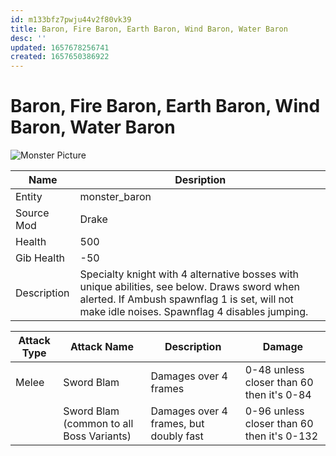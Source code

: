 ```yaml
---
id: m133bfz7pwju44v2f80vk39
title: Baron, Fire Baron, Earth Baron, Wind Baron, Water Baron
desc: ''
updated: 1657678256741
created: 1657650386922
---
```

# Baron, Fire Baron, Earth Baron, Wind Baron, Water Baron
![Monster Picture](https://github.com/JosiahJack/Keep/blob/master/readmesrc/baron.png)

|Name  |Desription|
|------|-------------|
|Entity|monster_baron|
|Source Mod|Drake|
|Health|500|
|Gib Health|-50|
|Description|Specialty knight with 4 alternative bosses with unique abilities, see below.  Draws sword when alerted.  If Ambush spawnflag 1 is set, will not make idle noises.  Spawnflag 4 disables jumping.|

|Attack Type|Attack Name|Description|Damage|
|-----------|-----------|-----------|------|
|Melee|Sword Blam|Damages over 4 frames|0-48 unless closer than 60 then it's 0-84|
||Sword Blam (common to all Boss Variants)|Damages over 4 frames, but doubly fast|0-96 unless closer than 60 then it's 0-132|